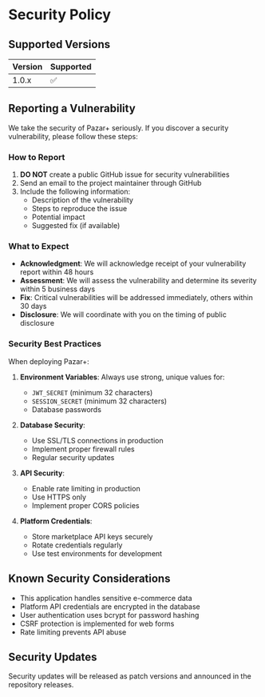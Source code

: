 # Security Policy

## Supported Versions

| Version | Supported          |
| ------- | ------------------ |
| 1.0.x   | :white_check_mark: |

## Reporting a Vulnerability

We take the security of Pazar+ seriously. If you discover a security vulnerability, please follow these steps:

### How to Report

1. **DO NOT** create a public GitHub issue for security vulnerabilities
2. Send an email to the project maintainer through GitHub
3. Include the following information:
   - Description of the vulnerability
   - Steps to reproduce the issue
   - Potential impact
   - Suggested fix (if available)

### What to Expect

- **Acknowledgment**: We will acknowledge receipt of your vulnerability report within 48 hours
- **Assessment**: We will assess the vulnerability and determine its severity within 5 business days
- **Fix**: Critical vulnerabilities will be addressed immediately, others within 30 days
- **Disclosure**: We will coordinate with you on the timing of public disclosure

### Security Best Practices

When deploying Pazar+:

1. **Environment Variables**: Always use strong, unique values for:
   - `JWT_SECRET` (minimum 32 characters)
   - `SESSION_SECRET` (minimum 32 characters)
   - Database passwords

2. **Database Security**: 
   - Use SSL/TLS connections in production
   - Implement proper firewall rules
   - Regular security updates

3. **API Security**:
   - Enable rate limiting in production
   - Use HTTPS only
   - Implement proper CORS policies

4. **Platform Credentials**:
   - Store marketplace API keys securely
   - Rotate credentials regularly
   - Use test environments for development

## Known Security Considerations

- This application handles sensitive e-commerce data
- Platform API credentials are encrypted in the database
- User authentication uses bcrypt for password hashing
- CSRF protection is implemented for web forms
- Rate limiting prevents API abuse

## Security Updates

Security updates will be released as patch versions and announced in the repository releases.
